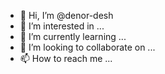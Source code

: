 - 👋 Hi, I’m @denor-desh
- 👀 I’m interested in ...
- 🌱 I’m currently learning ...
- 💞️ I’m looking to collaborate on ...
- 📫 How to reach me ...

<!---
denor-desh/denor-desh is a ✨ special ✨ repository because its `README.md` (this file) appears on your GitHub profile.
You can click the Preview link to take a look at your changes.
--->
